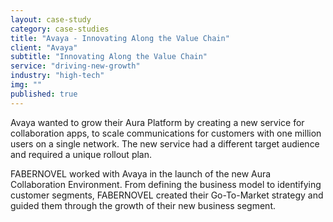 ```yaml
---
layout: case-study
category: case-studies
title: "Avaya - Innovating Along the Value Chain"
client: "Avaya"
subtitle: "Innovating Along the Value Chain"
service: "driving-new-growth"
industry: "high-tech"
img: ""
published: true
---
```


Avaya wanted to grow their Aura Platform by creating a new service for collaboration apps, to scale communications for customers with one million users on a single network. The new service had a different target audience and required a unique rollout plan. 

FABERNOVEL worked with Avaya in the launch of the new Aura Collaboration Environment. From defining the business model to identifying customer segments, FABERNOVEL created their Go-To-Market strategy and guided them through the growth of their new business segment.